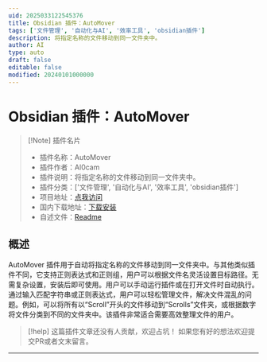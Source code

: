 ```yaml
---
uid: 2025033122545376
title: Obsidian 插件：AutoMover
tags: ['文件管理', '自动化与AI', '效率工具', 'obsidian插件']
description: 将指定名称的文件移动到同一文件夹中。
author: AI
type: auto
draft: false
editable: false
modified: 20240101000000
---
```


# Obsidian 插件：AutoMover

> [!Note] 插件名片
> - 插件名称：AutoMover
> - 插件作者：Al0cam
> - 插件说明：将指定名称的文件移动到同一文件夹中。
> - 插件分类：['文件管理', '自动化与AI', '效率工具', 'obsidian插件']
> - 项目地址：[点我访问](https://github.com/al0cam/AutoMover)
> - 国内下载地址：[下载安装](https://pkmer.cn/products/plugin/pluginMarket/?auto-mover)
> - 自述文件：[Readme](https://ghproxy.net/https://raw.githubusercontent.com/al0cam/AutoMover/master/README.md)



## 概述

AutoMover 插件用于自动将指定名称的文件移动到同一文件夹中。与其他类似插件不同，它支持正则表达式和正则组，用户可以根据文件名灵活设置目标路径。无需复杂设置，安装后即可使用。用户可以手动运行插件或在打开文件时自动执行。通过输入匹配字符串或正则表达式，用户可以轻松管理文件，解决文件混乱的问题。例如，可以将所有以“Scroll”开头的文件移动到“Scrolls”文件夹，或根据数字将文件分类到不同的文件夹中。该插件非常适合需要高效整理文件的用户。


> [!help] 
> 这篇插件文章还没有人贡献，欢迎占坑！
> 如果您有好的想法欢迎提交PR或者文末留言。
> 

---



